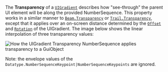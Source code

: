 The **Transparency** of a [`UIGradient`](https://create.roblox.com/docs/reference/engine/classes/UIGradient) describes how "see-through"
the parent UI element will be along the provided NumberSequence. This
property works in a similar manner to [`Beam.Transparency`](https://create.roblox.com/docs/reference/engine/classes/Beam#Transparency) or
[`Trail.Transparency`](https://create.roblox.com/docs/reference/engine/classes/Trail#Transparency), except that it applies over an on-screen
distance determined by the [`Offset`](https://create.roblox.com/docs/reference/engine/classes/UIGradient#Offset) and
[`Rotation`](https://create.roblox.com/docs/reference/engine/classes/UIGradient#Rotation) of the UIGradient. The image below
shows the linear interpolation of three transparency values:

![How the UIGradient Transparency NumberSequence applies transparency to a GuiObject](https://prod.docsiteassets.roblox.com/assets/legacy/UIGradient.Transparency.2.jpg)

Note: the envelope values of the
`Datatype.NumberSequenceKeypoint|NumberSequenceKeypoints` are ignored.
